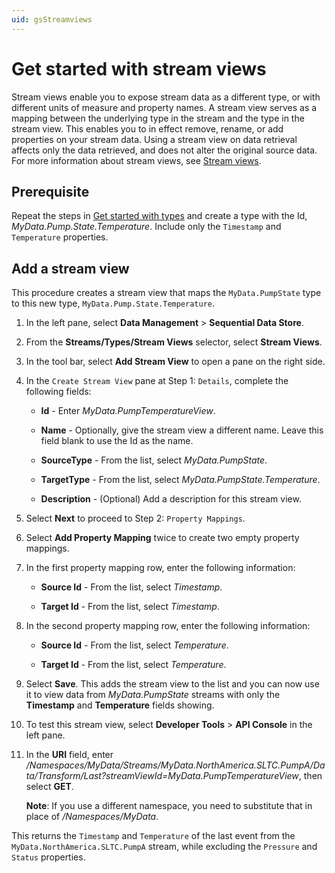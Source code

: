 ```yaml
---
uid: gsStreamviews
---
```


# Get started with stream views

Stream views enable you to expose stream data as a different type, or with different units of measure and property names. A stream view serves as a mapping between the underlying type in the stream and the type in the stream view. This enables you to in effect remove, rename, or add properties on your stream data. Using a stream view on data retrieval affects only the data retrieved, and does not alter the original source data. For more information about stream views, see [Stream views](xref:ccStreamviews).

## Prerequisite

Repeat the steps in [Get started with types](xref:gsTypes) and create a type with the Id, *MyData.Pump.State.Temperature*. Include only the `Timestamp` and `Temperature` properties. 

## Add a stream view

This procedure creates a stream view that maps the `MyData.PumpState` type to this new type, `MyData.Pump.State.Temperature`.

1. In the left pane, select **Data Management** > **Sequential Data Store**.

1. From the **Streams/Types/Stream Views** selector, select **Stream Views**.

1. In the tool bar, select **Add Stream View** to open a pane on the right side.

1. In the `Create Stream View` pane at Step 1: `Details`, complete the following fields:

   - **Id** ­­­- Enter *MyData.PumpTemperatureView*.

   - **Name** - Optionally, give the stream view a different name. Leave this field blank to use the Id as the name.

   - **SourceType** - From the list, select *MyData.PumpState*.

   - **TargetType** - From the list, select *MyData.PumpState.Temperature*.

   - **Description** - (Optional) Add a description for this stream view.

   
1. Select **Next** to proceed to Step 2: `Property Mappings`.

1. Select **Add Property Mapping** twice to create two empty property mappings.

1. In the first property mapping row, enter the following information:

   - **Source Id** - From the list, select *Timestamp*.

   - **Target Id** - From the list, select *Timestamp*.

1. In the second property mapping row, enter the following information:

   - **Source Id** - From the list, select *Temperature*.

   - **Target Id** - From the list, select *Temperature*.

1. Select **Save**. This adds the stream view to the list and you can now use it to view data from *MyData.PumpState* streams with only the **Timestamp** and **Temperature** fields showing.

1. To test this stream view, select **Developer Tools** > **API Console** in the left pane.

1. In the **URI** field, enter */Namespaces/MyData/Streams/MyData.NorthAmerica.SLTC.PumpA/Data/Transform/Last?streamViewId=MyData.PumpTemperatureView*, then select **GET**. 

   **Note**: If you use a different namespace, you need to substitute that in place of */Namespaces/MyData*.

This returns the `Timestamp` and `Temperature` of the last event from the `MyData.NorthAmerica.SLTC.PumpA` stream, while excluding the `Pressure` and `Status` properties.
